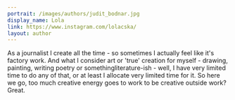 ```yaml
---
portrait: /images/authors/judit_bodnar.jpg
display_name: Lola
link: https://www.instagram.com/lolacska/
layout: author
---
```


As a journalist I create all the time - so sometimes I actually feel like it's factory work. And what I consider art or 'true' creation for myself - drawing, painting, writing poetry or somethingliterature-ish - well, I have very limited time to do any of that, or at least I allocate very limited time for it. So here we go, too much creative energy goes to work to be creative outside work? Great.